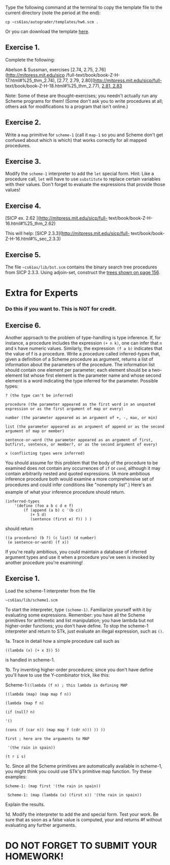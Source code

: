Type the following command at the terminal to copy the template file to the
current directory (note the period at the end):

    
    cp ~cs61as/autograder/templates/hw6.scm .

Or you can download the template
[here](http://inst.eecs.berkeley.edu/~cs61as/templates/hw6.scm).

## Exercise 1.

  
Complete the following:

Abelson & Sussman, exercises [2.74, 2.75, 2.76](http://mitpress.mit.edu/sicp
/full-text/book/book-Z-H-17.html#%25_thm_2.74), [2.77, 2.79,
2.80](http://mitpress.mit.edu/sicp/full-
text/book/book-Z-H-18.html#%25_thm_2.77), [2.81, 2.83
](http://mitpress.mit.edu/sicp/full-text/book/book-Z-H-18.html#%25_thm_2.81)

Note: Some of these are thought-exercises; you needn't actually run any Scheme
programs for them! (Some don't ask you to write procedures at all; others ask
for modifications to a program that isn't online.)

## Exercise 2.

  
Write a `map` primitive for `scheme-1` (call it `map-1` so you and Scheme
don't get confused about which is which) that works correctly for all mapped
procedures.

## Exercise 3.

Modify the `scheme-1` interpreter to add the `let` special form. Hint: Like a
procedure call, `let` will have to use `substitute` to replace certain
variables with their values. Don't forget to evaluate the expressions that
provide those values!

## Exercise 4.

  
[SICP ex. 2.62 ](http://mitpress.mit.edu/sicp/full-
text/book/book-Z-H-16.html#%25_thm_2.62)

This will help: [SICP 2.3.3](http://mitpress.mit.edu/sicp/full-
text/book/book-Z-H-16.html#%_sec_2.3.3)

## Exercise 5.

  
The file `~cs61as/lib/bst.scm` contains the binary search tree procedures from
SICP 2.3.3. Using adjoin-set, construct the [trees shown on page
156](http://mitpress.mit.edu/sicp/full-text/book/book-Z-H-16.html#%_fig_2.16).

# Extra for Experts

### Do this if you want to. This is NOT for credit.

## Exercise 6.

  
Another approach to the problem of type-handling is type inference. If, for
instance, a procedure includes the expression `(+ n k)`, one can infer that
`n` and `k` have numeric values. Similarly, the expression` (f a b)` indicates
that the value of f is a procedure. Write a procedure called inferred-types
that, given a definition of a Scheme procedure as argument, returns a list of
information about the parameters of the procedure. The information list should
contain one element per parameter; each element should be a two-element list
whose first element is the parameter name and whose second element is a word
indicating the type inferred for the parameter. Possible types:

    
    ? (the type can't be inferred)
    
    procedure (the parameter appeared as the first word in an unquoted expression or as the first argument of map or every)
    
    number (the parameter appeared as an argument of +, -, max, or min)
    
    list (the parameter appeared as an argument of append or as the second argument of map or member)
    
    sentence-or-word (the parameter appeared as an argument of first, butfirst, sentence, or member?, or as the second argument of every)
    
    x (conflicting types were inferred)
    
    

You should assume for this problem that the body of the procedure to be
examined does not contain any occurrences of `if` or `cond`, although it may
contain arbitrarily nested and quoted expressions. (A more ambitious inference
procedure both would examine a more comprehensive set of procedures and could
infer conditions like "nonempty list".) Here's an example of what your
inference procedure should return.

    
    (inferred-types
        '(define (foo a b c d e f)
            (f (append (a b) c '(b c))
               (+ 5 d)
               (sentence (first e) f)) ) )
    
    

should return

    
    ((a procedure) (b ?) (c list) (d number)
     (e sentence-or-word) (f x)) 
    

If you're really ambitious, you could maintain a database of inferred argument
types and use it when a procedure you've seen is invoked by another procedure
you're examining!

## Exercise 1.

  
Load the scheme-1 interpreter from the file

`~cs61as/lib/scheme1.scm `

To start the interpreter, type `(scheme-1)`. Familiarize yourself with it by
evaluating some expressions. Remember: you have all the Scheme primitives for
arithmetic and list manipulation; you have lambda but not higher-order
functions; you don't have define. To stop the scheme-1 interpreter and return
to STk, just evaluate an illegal expression, such as `()`.

1a. Trace in detail how a simple procedure call such as

`((lambda (x) (+ x 3)) 5) `

is handled in scheme-1.

1b. Try inventing higher-order procedures; since you don't have define you'll
have to use the Y-combinator trick, like this:

Scheme-1:` ((lambda (f n) ; this lambda is defining MAP `

` ((lambda (map) (map map f n)) `

` (lambda (map f n) `

` (if (null? n) `

` '() `

` (cons (f (car n)) (map map f (cdr n))) )) )) `

` first ; here are the arguments to MAP `

` '(the rain in spain))`

` (t r i s) `

1c. Since all the Scheme primitives are automatically available in scheme-1,
you might think you could use STk's primitive map function. Try these
examples:

`Scheme-1: (map first '(the rain in spain))`

` Scheme-1: (map (lambda (x) (first x)) '(the rain in spain))`

Explain the results.

1d. Modify the interpreter to add the and special form. Test your work. Be
sure that as soon as a false value is computed, your and returns #f without
evaluating any further arguments.

# **DO NOT FORGET TO SUBMIT YOUR HOMEWORK!**

